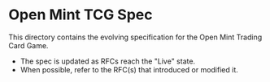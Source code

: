 # Open Mint TCG Spec

This directory contains the evolving specification for the Open Mint Trading Card Game.

- The spec is updated as RFCs reach the "Live" state.
- When possible, refer to the RFC(s) that introduced or modified it.
